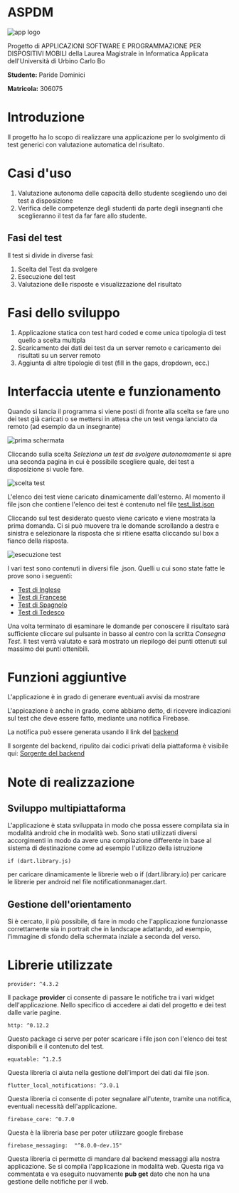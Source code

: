 # ASPDM
![app logo](docs/img/logo_base_small.png "Logo")

Progetto di APPLICAZIONI SOFTWARE E PROGRAMMAZIONE PER DISPOSITIVI MOBILI della Laurea Magistrale in Informatica Applicata dell'Università di Urbino Carlo Bo

**Studente:** Paride Dominici

**Matricola:** 306075

# Introduzione
Il progetto ha lo scopo di realizzare una applicazione per lo svolgimento di test generici con valutazione automatica del risultato.

# Casi d'uso
1. Valutazione autonoma delle capacità dello studente scegliendo uno dei test a disposizione
2. Verifica delle competenze degli studenti da parte degli insegnanti che sceglieranno il test da 
far fare allo studente. 

## Fasi del test
Il test si divide in diverse fasi:
1. Scelta del Test da svolgere
2. Esecuzione del test
3. Valutazione delle risposte e visualizzazione del risultato

# Fasi dello sviluppo
1. Applicazione statica con test hard coded e come unica tipologia di test quello a scelta multipla
2. Scaricamento dei dati dei test da un server remoto e caricamento dei risultati su un server remoto
3. Aggiunta di altre tipologie di test (fill in the gaps, dropdown, ecc.)

# Interfaccia utente e funzionamento
Quando si lancia il programma si viene posti di fronte alla scelta se fare uno dei test già caricati
o se mettersi in attesa che un test venga lanciato da remoto (ad esempio da un insegnante)

![prima schermata](docs/img/schermata1.png "Prima schermata")

Cliccando sulla scelta *Seleziona un test da svolgere autonomamente* si apre una seconda pagina in
cui è possibile scegliere quale, dei test a disposizione si vuole fare.

![scelta test](docs/img/selezione_test.png "Scelta test")

L'elenco dei test viene caricato dinamicamente dall'esterno. Al momento il file json che contiene
l'elenco dei test è contenuto nel file [test_list.json](https://raw.githubusercontent.com/pdomi2001/aspdm/main/resources/test_list.json)

Cliccando sul test desiderato questo viene caricato e viene mostrata la prima domanda.
Ci si può muovere tra le domande scrollando a destra e sinistra e selezionare la risposta che si 
ritiene esatta cliccando sul box a fianco della risposta.

![esecuzione test](docs/img/esecuzione_test.gif "Esecuzione del test")

I vari test sono contenuti in diversi file .json. Quelli u cui sono state fatte le prove sono i seguenti:

* [Test di Inglese](https://raw.githubusercontent.com/pdomi2001/aspdm/main/resources/inglese.json)
* [Test di Francese](https://raw.githubusercontent.com/pdomi2001/aspdm/main/resources/francese.json)
* [Test di Spagnolo](https://raw.githubusercontent.com/pdomi2001/aspdm/main/resources/spagnolo.json)
* [Test di Tedesco](https://raw.githubusercontent.com/pdomi2001/aspdm/main/resources/tedesco.json)

Una volta terminato di esaminare le domande per conoscere il risultato sarà sufficiente cliccare sul 
pulsante in basso al centro con la scritta *Consegna Test*.
Il test verrà valutato e sarà mostrato un riepilogo dei punti ottenuti sul massimo dei punti 
ottenibili.

# Funzioni aggiuntive
L'applicazione è in grado di generare eventuali avvisi da mostrare 

L'appicazione è anche in grado, come abbiamo detto, di ricevere indicazioni sul test che deve
essere fatto, mediante una notifica Firebase.

La notifica può essere generata usando il link del [backend](http://www.wesic.it/aspdm/index.php)

Il sorgente del backend, ripulito dai codici privati della piattaforma è visibile qui: 
[Sorgente del backend](docs/backend/index.php)

# Note di realizzazione
## Sviluppo multipiattaforma
L'applicazione è stata sviluppata in modo che possa essere compilata sia in modalità android che 
in modalità web. Sono stati utilizzati diversi accorgimenti in modo da avere una compilazione
differente in base al sistema di destinazione come ad esempio l'utilizzo della istruzione 

    if (dart.library.js)
per caricare dinamicamente le librerie web o 
    if (dart.library.io)
per caricare le librerie per android nel file notificationmanager.dart.

## Gestione dell'orientamento 
Si è cercato, il più possibile, di fare in modo che l'applicazione funzionasse correttamente sia in 
portrait che in landscape adattando, ad esempio, l'immagine di sfondo della schermata inziale a seconda del verso.




# Librerie utilizzate

    provider: ^4.3.2
    
Il package **provider** ci consente di passare le notifiche tra i vari widget dell'applicazione.
Nello specifico di accedere ai dati del progetto e dei test dalle varie pagine.

    http: ^0.12.2
    
Questo package ci serve per poter scaricare i file json con l'elenco dei test disponibili e il 
contenuto del test.

    equatable: ^1.2.5

Questa libreria ci aiuta nella gestione dell'import dei dati dai file json.

    flutter_local_notifications: ^3.0.1
    
Questa libreria ci consente di poter segnalare all'utente, tramite una notifica, eventuali
necessità dell'applicazione.

    firebase_core: ^0.7.0
    
Questa è la libreria base per poter utilizzare google firebase

    firebase_messaging:  "^8.0.0-dev.15"
    
Questa libreria ci permette di mandare dal backend messaggi alla nostra applicazione.
Se si compila l'applicazione in modalità web. Questa riga va commentata e va eseguito nuovamente **pub get** dato che non 
ha una gestione delle notifiche per il web. 

